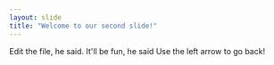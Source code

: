 ```yaml
---
layout: slide
title: "Welcome to our second slide!"
---
```

Edit the file, he said. It'll be fun, he said
Use the left arrow to go back!
